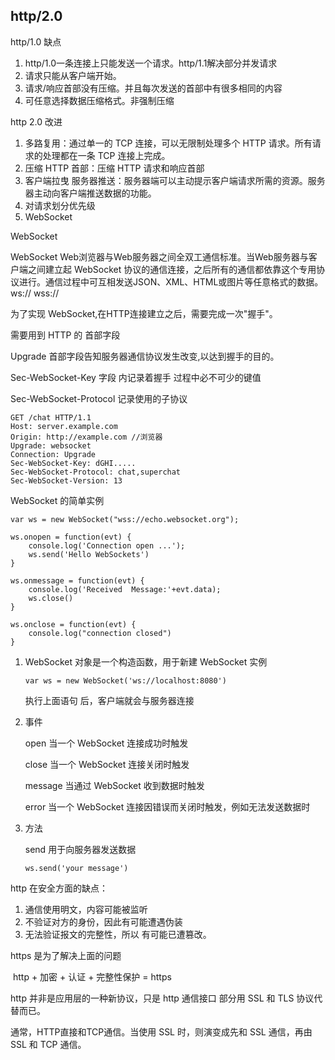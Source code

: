## http/2.0

http/1.0 缺点

1. http/1.0一条连接上只能发送一个请求。http/1.1解决部分并发请求
2. 请求只能从客户端开始。
3. 请求/响应首部没有压缩。并且每次发送的首部中有很多相同的内容
4. 可任意选择数据压缩格式。非强制压缩



http 2.0 改进

1. 多路复用：通过单一的 TCP 连接，可以无限制处理多个 HTTP 请求。所有请求的处理都在一条 TCP 连接上完成。
2. 压缩 HTTP 首部：压缩 HTTP 请求和响应首部
3. 客户端拉曳 服务器推送：服务器端可以主动提示客户端请求所需的资源。服务器主动向客户端推送数据的功能。
4. 对请求划分优先级
5. WebSocket 



WebSocket

WebSocket Web浏览器与Web服务器之间全双工通信标准。当Web服务器与客户端之间建立起 WebSocket 协议的通信连接，之后所有的通信都依靠这个专用协议进行。通信过程中可互相发送JSON、XML、HTML或图片等任意格式的数据。ws:// wss://

为了实现 WebSocket,在HTTP连接建立之后，需要完成一次"握手"。

需要用到 HTTP 的 首部字段

Upgrade 首部字段告知服务器通信协议发生改变,以达到握手的目的。

Sec-WebSocket-Key 字段 内记录着握手 过程中必不可少的键值

Sec-WebSocket-Protocol 记录使用的子协议

```
GET /chat HTTP/1.1
Host: server.example.com
Origin: http://example.com //浏览器
Upgrade: websocket
Connection: Upgrade
Sec-WebSocket-Key: dGHI.....
Sec-WebSocket-Protocol: chat,superchat
Sec-WebSocket-Version: 13
```



WebSocket 的简单实例

```
var ws = new WebSocket("wss://echo.websocket.org");

ws.onopen = function(evt) {
	console.log('Connection open ...');
	ws.send('Hello WebSockets')
}

ws.onmessage = function(evt) {
	console.log('Received  Message:'+evt.data);
	ws.close()
}

ws.onclose = function(evt) {
	console.log("connection closed")
}
```

1. WebSocket 对象是一个构造函数，用于新建 WebSocket 实例

   `var ws = new WebSocket('ws://localhost:8080')`

   执行上面语句 后，客户端就会与服务器连接

2. 事件

   open 当一个 WebSocket 连接成功时触发

   close  当一个 WebSocket 连接关闭时触发

   message  当通过 WebSocket 收到数据时触发

   error  当一个 WebSocket 连接因错误而关闭时触发，例如无法发送数据时

3. 方法

   send 用于向服务器发送数据

   `ws.send('your message')`

   

http 在安全方面的缺点：

1. 通信使用明文，内容可能被监听
2. 不验证对方的身份，因此有可能遭遇伪装
3. 无法验证报文的完整性，所以 有可能已遭篡改。

https 是为了解决上面的问题

​	http  + 加密 + 认证 + 完整性保护 = https

http 并非是应用层的一种新协议，只是 http 通信接口 部分用 SSL 和 TLS 协议代替而已。

通常，HTTP直接和TCP通信。当使用 SSL 时，则演变成先和 SSL 通信，再由 SSL 和 TCP 通信。 